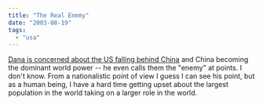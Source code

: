 ```yaml
---
title: "The Real Enemy"
date: "2003-08-19"
tags: 
  - "usa"
---
```


[Dana is concerned about the US falling behind China](http://www.corante.com/mooreslore/20030801.shtml#49175 "Moore's Lore: new technology. Computing, connectivity, mobile, convergence, communications, software, etc.") and China becoming the dominant world power -- he even calls them the "enemy" at points. I don't know. From a nationalistic point of view I guess I can see his point, but as a human being, I have a hard time getting upset about the largest population in the world taking on a larger role in the world.
